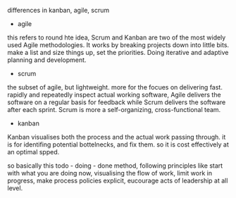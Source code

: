 
differences in kanban, agile, scrum


- agile

this refers to round hte idea, Scrum and Kanban are two of the most widely used Agile methodologies. It works by breaking projects down into little bits. make a list and size things up, set the priorities. Doing iterative and adaptive planning and development.

- scrum

the subset of agile, but lightweight. more for the focues on delivering fast. rapidly and repeatedly inspect actual working software, Agile delivers the software on a regular basis for feedback while Scrum delivers the software after each sprint. Scrum is more a self-organizing, cross-functional team.


- kanban

Kanban visualises both the process and the actual work passing through. it is for identifing potential bottelnecks, and fix them. so it is cost effectively at an optimal spped.

so basically this todo - doing - done method, following principles like start with what you are doing now, visualising the flow of work, limit work in progress, make process policies explicit, eucourage acts of leadership at all level.
